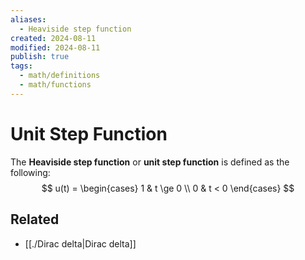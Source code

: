 ```yaml
---
aliases:
  - Heaviside step function
created: 2024-08-11
modified: 2024-08-11
publish: true
tags:
  - math/definitions
  - math/functions
---
```


# Unit Step Function
The **Heaviside step function** or **unit step function** is defined as the following:
$$
u(t) = \begin{cases}
1 & t \ge 0 \\
0 & t < 0
\end{cases}
$$

## Related
- [[./Dirac delta|Dirac delta]]